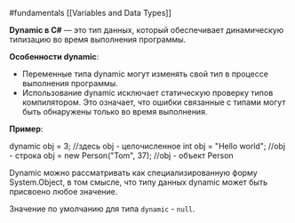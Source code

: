 #fundamentals 
[[Variables and Data Types]]

**Dynamic в C#** — это тип данных, который обеспечивает динамическую типизацию во время выполнения программы.

**Особенности dynamic**:
- Переменные типа dynamic могут изменять свой тип в процессе выполнения программы. 
- Использование dynamic исключает статическую проверку типов компилятором. Это означает, что ошибки связанные с типами могут быть обнаружены только во время выполнения. 

**Пример**: 

dynamic obj = 3; //здесь obj - целочисленное int
obj = "Hello world"; //obj - строка
obj = new Person("Tom", 37); //obj - объект Person

Dynamic можно рассматривать как специализированную форму System.Object, в том смысле, что типу данных dynamic может быть присвоено любое значение.

Значение по умолчанию для типа `dynamic` - `null`. 
